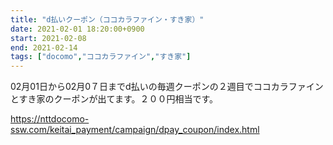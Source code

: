 ```yaml
---
title: "d払いクーポン（ココカラファイン・すき家）"
date: 2021-02-01 18:20:00+0900
start: 2021-02-08
end: 2021-02-14
tags: ["docomo","ココカラファイン","すき家"]
---
```

02月01日から02月0７日までd払いの毎週クーポンの２週目でココカラファインとすき家のクーポンが出てます。２００円相当です。

https://nttdocomo-ssw.com/keitai_payment/campaign/dpay_coupon/index.html

